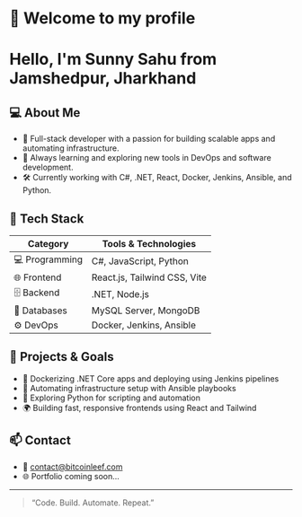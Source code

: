 # 👋 Welcome to my profile

<h1>Hello, I'm Sunny Sahu from Jamshedpur, Jharkhand</h1>

## 💻 About Me

- 🔧 Full-stack developer with a passion for building scalable apps and automating infrastructure.
- 🧠 Always learning and exploring new tools in DevOps and software development.
- 🛠️ Currently working with C#, .NET, React, Docker, Jenkins, Ansible, and Python.

## 🧰 Tech Stack

| Category          | Tools & Technologies |
|-------------------|----------------------|
| 💻 Programming     | C#, JavaScript, Python |
| 🌐 Frontend        | React.js, Tailwind CSS, Vite |
| 🗄️ Backend         | .NET, Node.js        |
| 🧮 Databases       | MySQL Server, MongoDB |
| ⚙️ DevOps          | Docker, Jenkins, Ansible |

## 🚀 Projects & Goals

- 🔨 Dockerizing .NET Core apps and deploying using Jenkins pipelines
- 🧪 Automating infrastructure setup with Ansible playbooks
- 🧠 Exploring Python for scripting and automation
- 🌍 Building fast, responsive frontends using React and Tailwind

## 📫 Contact

- 📧 contact@bitcoinleef.com
- 🌐 Portfolio coming soon...

---

> “Code. Build. Automate. Repeat.”
